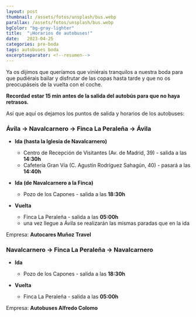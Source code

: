 ```yaml
---
layout: post
thumbnail: /assets/fotos/unsplash/bus.webp
parallax: /assets/fotos/unsplash/bus.webp
bgColor: "bg-gray-lighter"
title:  "¡Horarios de autobuses!"
date:   2023-04-25
categories: pre-boda
tags: autobuses boda
excerptseparator: <!--resumen-->
---
```


Ya os dijimos que queríamos que viniérais tranquilos a nuestra boda para que pudiérais bailar y disfrutar de las copas hasta tarde y que no os preocupáseis de la vuelta con el coche.

**Recordad estar 15 min antes de la salida del autobús para que no haya retrasos.**

Así que aquí os dejamos los puntos de salida y horarios de los autobuses:

### <span class="text-theme-colored">Ávila → Navalcarnero → Finca La Peraleña → Ávila</span>
- **Ida (hasta la Iglesia de Navalcarnero)**
  - Centro de Recepción de Visitantes (Av. de Madrid, 39) - salida a las **14:30h**
  - Cafetería Gran Vía (C. Agustín Rodríguez Sahagún, 40) - pasará a las **14:40h**

- **Ida (de Navalcarnero a la Finca)**
  - Pozo de los Capones - salida a las **18:30h**

- **Vuelta**
  - Finca La Peraleña - salida a las **05:00h**
  - una vez llegue a Ávila se realizarán las mismas paradas que en la ida

Empresa: **Autocares Muñoz Travel**

### <span class="text-theme-colored">Navalcarnero → Finca La Peraleña → Navalcarnero</span>
- **Ida**
  - Pozo de los Capones - salida a las **18:30h**

- **Vuelta**
  - Finca La Peraleña - salida a las **05:00h**

Empresa: **Autobuses Alfredo Colomo**


